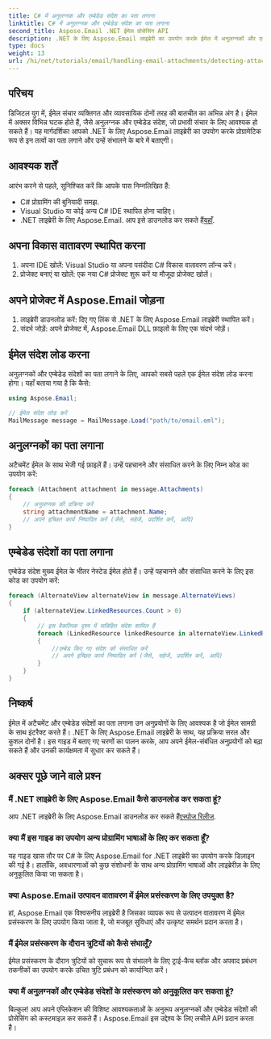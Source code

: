 ```yaml
---
title: C# में अनुलग्नक और एम्बेडेड संदेश का पता लगाना
linktitle: C# में अनुलग्नक और एम्बेडेड संदेश का पता लगाना
second_title: Aspose.Email .NET ईमेल प्रोसेसिंग API
description: .NET के लिए Aspose.Email लाइब्रेरी का उपयोग करके ईमेल में अनुलग्नकों और एम्बेडेड संदेशों को कुशलतापूर्वक पहचानने और संसाधित करने का तरीका जानें। यह व्यापक गाइड सेटअप को कवर करता है।
type: docs
weight: 13
url: /hi/net/tutorials/email/handling-email-attachments/detecting-attachment-and-embedded-message-in-csharp/
---
```

## परिचय

डिजिटल युग में, ईमेल संचार व्यक्तिगत और व्यावसायिक दोनों तरह की बातचीत का अभिन्न अंग है। ईमेल में अक्सर विभिन्न घटक होते हैं, जैसे अनुलग्नक और एम्बेडेड संदेश, जो प्रभावी संचार के लिए आवश्यक हो सकते हैं। यह मार्गदर्शिका आपको .NET के लिए Aspose.Email लाइब्रेरी का उपयोग करके प्रोग्रामेटिक रूप से इन तत्वों का पता लगाने और उन्हें संभालने के बारे में बताएगी।

## आवश्यक शर्तें

आरंभ करने से पहले, सुनिश्चित करें कि आपके पास निम्नलिखित हैं:

- C# प्रोग्रामिंग की बुनियादी समझ.
- Visual Studio या कोई अन्य C# IDE स्थापित होना चाहिए।
- .NET लाइब्रेरी के लिए Aspose.Email. आप इसे डाउनलोड कर सकते हैं[यहाँ](https://products.aspose.com/email/net).

## अपना विकास वातावरण स्थापित करना

1. अपना IDE खोलें: Visual Studio या अपना पसंदीदा C# विकास वातावरण लॉन्च करें।
2. प्रोजेक्ट बनाएं या खोलें: एक नया C# प्रोजेक्ट शुरू करें या मौजूदा प्रोजेक्ट खोलें।

## अपने प्रोजेक्ट में Aspose.Email जोड़ना

1. लाइब्रेरी डाउनलोड करें: दिए गए लिंक से .NET के लिए Aspose.Email लाइब्रेरी स्थापित करें।
2. संदर्भ जोड़ें: अपने प्रोजेक्ट में, Aspose.Email DLL फ़ाइलों के लिए एक संदर्भ जोड़ें।

## ईमेल संदेश लोड करना

अनुलग्नकों और एम्बेडेड संदेशों का पता लगाने के लिए, आपको सबसे पहले एक ईमेल संदेश लोड करना होगा। यहाँ बताया गया है कि कैसे:

```csharp
using Aspose.Email;

// ईमेल संदेश लोड करें
MailMessage message = MailMessage.Load("path/to/email.eml");
```

## अनुलग्नकों का पता लगाना

अटैचमेंट ईमेल के साथ भेजी गई फ़ाइलें हैं। उन्हें पहचानने और संसाधित करने के लिए निम्न कोड का उपयोग करें:

```csharp
foreach (Attachment attachment in message.Attachments)
{
    // अनुलग्नक की प्रक्रिया करें
    string attachmentName = attachment.Name;
    // अपने इच्छित कार्य निष्पादित करें (जैसे, सहेजें, प्रदर्शित करें, आदि)
}
```

## एम्बेडेड संदेशों का पता लगाना

एम्बेडेड संदेश मुख्य ईमेल के भीतर नेस्टेड ईमेल होते हैं। उन्हें पहचानने और संसाधित करने के लिए इस कोड का उपयोग करें:

```csharp
foreach (AlternateView alternateView in message.AlternateViews)
{
    if (alternateView.LinkedResources.Count > 0)
    {
        // इस वैकल्पिक दृश्य में सन्निहित संदेश शामिल हैं
        foreach (LinkedResource linkedResource in alternateView.LinkedResources)
        {
            //एम्बेड किए गए संदेश को संसाधित करें
            // अपने इच्छित कार्य निष्पादित करें (जैसे, सहेजें, प्रदर्शित करें, आदि)
        }
    }
}
```

## निष्कर्ष

ईमेल में अटैचमेंट और एम्बेडेड संदेशों का पता लगाना उन अनुप्रयोगों के लिए आवश्यक है जो ईमेल सामग्री के साथ इंटरैक्ट करते हैं। .NET के लिए Aspose.Email लाइब्रेरी के साथ, यह प्रक्रिया सरल और कुशल दोनों है। इस गाइड में बताए गए चरणों का पालन करके, आप अपने ईमेल-संबंधित अनुप्रयोगों को बढ़ा सकते हैं और उनकी कार्यक्षमता में सुधार कर सकते हैं।

## अक्सर पूछे जाने वाले प्रश्न

### मैं .NET लाइब्रेरी के लिए Aspose.Email कैसे डाउनलोड कर सकता हूं?

 आप .NET लाइब्रेरी के लिए Aspose.Email डाउनलोड कर सकते हैं[एस्पोज रिलीज](https://releases.aspose.com/email/net/).

### क्या मैं इस गाइड का उपयोग अन्य प्रोग्रामिंग भाषाओं के लिए कर सकता हूँ?

यह गाइड खास तौर पर C# के लिए Aspose.Email for .NET लाइब्रेरी का उपयोग करके डिज़ाइन की गई है। हालाँकि, अवधारणाओं को कुछ संशोधनों के साथ अन्य प्रोग्रामिंग भाषाओं और लाइब्रेरीज़ के लिए अनुकूलित किया जा सकता है।

### क्या Aspose.Email उत्पादन वातावरण में ईमेल प्रसंस्करण के लिए उपयुक्त है?

हां, Aspose.Email एक विश्वसनीय लाइब्रेरी है जिसका व्यापक रूप से उत्पादन वातावरण में ईमेल प्रसंस्करण के लिए उपयोग किया जाता है, जो मजबूत सुविधाएं और उत्कृष्ट समर्थन प्रदान करता है।

### मैं ईमेल प्रसंस्करण के दौरान त्रुटियों को कैसे संभालूँ?

ईमेल प्रसंस्करण के दौरान त्रुटियों को सुचारू रूप से संभालने के लिए ट्राई-कैच ब्लॉक और अपवाद प्रबंधन तकनीकों का उपयोग करके उचित त्रुटि प्रबंधन को कार्यान्वित करें।

### क्या मैं अनुलग्नकों और एम्बेडेड संदेशों के प्रसंस्करण को अनुकूलित कर सकता हूं?

बिल्कुल! आप अपने एप्लिकेशन की विशिष्ट आवश्यकताओं के अनुरूप अनुलग्नकों और एम्बेडेड संदेशों की प्रोसेसिंग को कस्टमाइज़ कर सकते हैं। Aspose.Email इस उद्देश्य के लिए लचीले API प्रदान करता है।